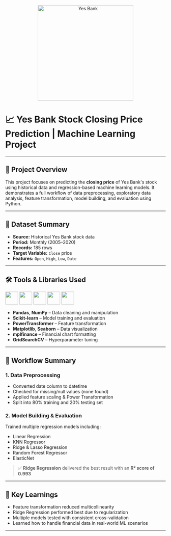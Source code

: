 <!-- YES BANK LOGO -->
<p align="center">
  <img src="https://upload.wikimedia.org/wikipedia/en/thumb/7/75/Yes_Bank_logo.svg/2560px-Yes_Bank_logo.svg.png" alt="Yes Bank" width="300"/>
</p>

# 📈 Yes Bank Stock Closing Price Prediction | Machine Learning Project

---

## 🧠 Project Overview  
This project focuses on predicting the **closing price** of Yes Bank's stock using historical data and regression-based machine learning models. It demonstrates a full workflow of data preprocessing, exploratory data analysis, feature transformation, model building, and evaluation using Python.

---

## 📁 Dataset Summary  
- **Source:** Historical Yes Bank stock data  
- **Period:** Monthly (2005–2020)  
- **Records:** 185 rows  
- **Target Variable:** `Close` price  
- **Features:** `Open`, `High`, `Low`, `Date`

---

## 🛠 Tools & Libraries Used  

<p align="left">
  <img src="https://cdn.jsdelivr.net/gh/devicons/devicon/icons/python/python-original.svg" width="40" />
  <img src="https://cdn.jsdelivr.net/gh/devicons/devicon/icons/numpy/numpy-original.svg" width="40" />
  <img src="https://cdn.jsdelivr.net/gh/devicons/devicon/icons/pandas/pandas-original.svg" width="40" />
  <img src="https://scikit-learn.org/stable/_static/scikit-learn-logo-small.png" width="40" />
  <img src="https://matplotlib.org/_static/images/logo2.svg" width="40" />
</p>

- **Pandas**, **NumPy** – Data cleaning and manipulation  
- **Scikit-learn** – Model training and evaluation  
- **PowerTransformer** – Feature transformation  
- **Matplotlib**, **Seaborn** – Data visualization  
- **mplfinance** – Financial chart formatting  
- **GridSearchCV** – Hyperparameter tuning

---

## 🔄 Workflow Summary

### 1. Data Preprocessing  
- Converted date column to datetime  
- Checked for missing/null values (none found)  
- Applied feature scaling & Power Transformation  
- Split into 80% training and 20% testing set  

### 2. Model Building & Evaluation  
Trained multiple regression models including:
- Linear Regression  
- KNN Regressor  
- Ridge & Lasso Regression  
- Random Forest Regressor  
- ElasticNet

> ✅ **Ridge Regression** delivered the best result with an **R² score of 0.993**

---

## 📌 Key Learnings  
- Feature transformation reduced multicollinearity  
- Ridge Regression performed best due to regularization  
- Multiple models tested with consistent cross-validation  
- Learned how to handle financial data in real-world ML scenarios

---


